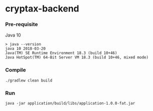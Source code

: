 # cryptax-backend

### Pre-requisite

Java 10

```
> java --version
java 10 2018-03-20
Java(TM) SE Runtime Environment 18.3 (build 10+46)
Java HotSpot(TM) 64-Bit Server VM 18.3 (build 10+46, mixed mode)
```

### Compile

`./gradlew clean build`

### Run

`java -jar application/build/libs/application-1.0.0-fat.jar`
